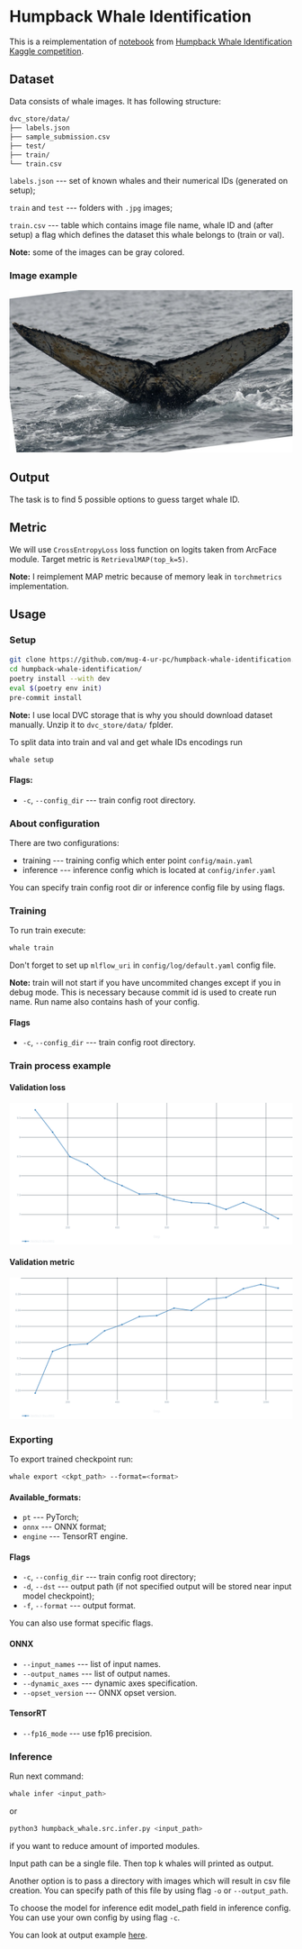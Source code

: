 # Humpback Whale Identification

This is a reimplementation of
[notebook](https://www.kaggle.com/code/shivanshj/notebook574d6af37f) from
[Humpback Whale Identification Kaggle competition](https://www.kaggle.com/c/humpback-whale-identification/).

## Dataset

Data consists of whale images.
It has following structure:

```
dvc_store/data/
├── labels.json
├── sample_submission.csv
├── test/
├── train/
└── train.csv
```

`labels.json` --- set of known whales and their numerical IDs (generated on setup);

`train` and `test` --- folders with `.jpg` images;

`train.csv` --- table which contains image file name, whale ID and (after setup) a flag which defines the dataset this whale belongs to (train or val).

**Note:** some of the images can be gray colored.

### Image example

![whale](./examples/whale.jpg)

## Output

The task is to find 5 possible options to guess target whale ID.

## Metric

We will use `CrossEntropyLoss` loss function on logits taken from ArcFace module.
Target metric is `RetrievalMAP(top_k=5)`.

**Note:** I reimplement MAP metric because of memory leak in `torchmetrics` implementation.

## Usage

### Setup

```bash
git clone https://github.com/mug-4-ur-pc/humpback-whale-identification.git
cd humpback-whale-identification/
poetry install --with dev
eval $(poetry env init)
pre-commit install
```

**Note:** I use local DVC storage that is why you should download dataset manually.
Unzip it to `dvc_store/data/` fplder.

To split data into train and val and get whale IDs encodings run

```bash
whale setup
```

#### Flags:

- `-c`, `--config_dir` --- train config root directory.

### About configuration

There are two configurations:

- training --- training config which enter point `config/main.yaml`
- inference --- inference config which is located at `config/infer.yaml`

You can specify train config root dir or inference config file by using flags.

### Training

To run train execute:

```bash
whale train
```

Don't forget to set up `mlflow_uri` in `config/log/default.yaml` config file.

**Note:** train will not start if you have uncommited changes
except if you in debug mode. This is necessary because commit id is used
to create run name. Run name also contains hash of your config.

#### Flags

- `-c`, `--config_dir` --- train config root directory.

### Train process example

#### Validation loss

![val_loss](./examples/val_loss.png)

#### Validation metric

![val_map](./examples/val_map.png)

### Exporting

To export trained checkpoint run:

```bash
whale export <ckpt_path> --format=<format>
```

#### Available_formats:

- `pt` --- PyTorch;
- `onnx` --- ONNX format;
- `engine` --- TensorRT engine.

#### Flags

- `-c`, `--config_dir` --- train config root directory;
- `-d`, `--dst` --- output path (if not specified output will be stored near input model checkpoint);
- `-f`, `--format` --- output format.

You can also use format specific flags.

#### ONNX

- `--input_names` --- list of input names.
- `--output_names` --- list of output names.
- `--dynamic_axes` --- dynamic axes specification.
- `--opset_version` --- ONNX opset version.

#### TensorRT

- `--fp16_mode` --- use fp16 precision.

### Inference

Run next command:

```bash
whale infer <input_path>
```

or

```bash
python3 humpback_whale.src.infer.py <input_path>
```

if you want to reduce amount of imported modules.

Input path can be a single file. Then top k whales will printed as output.

Another option is to pass a directory with images which will result
in csv file creation. You can specify path of this file by using flag `-o` or `--output_path`.

To choose the model for inference edit model_path field in inference config.
You can use your own config by using flag `-c`.

You can look at output example [here](./examples/predictions.csv).
